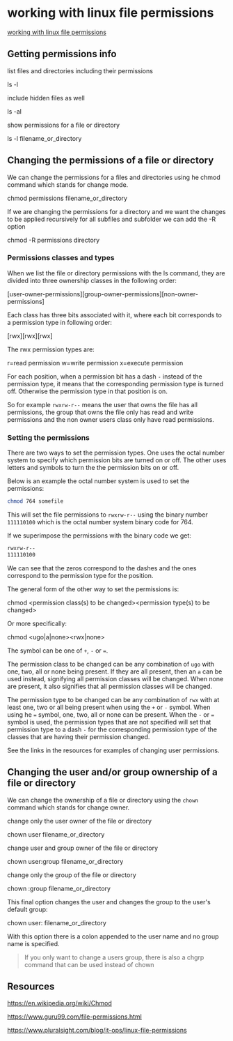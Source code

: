 # working with linux file permissions

[working with linux file permissions](https://aregsar.com/blog/2020/working-with-linux-file-permissions)

## Getting permissions info

list files and directories including their permissions

ls -l

include hidden files as well

ls -al

show permissions for a file or directory

ls -l filename_or_directory

## Changing the permissions of a file or directory

We can change the permissions for a files and directories using he chmod command which stands for change mode.

chmod permissions filename_or_directory

If we are changing the permissions for a directory and we want the changes to be applied recursively for all subfiles and subfolder we can add the -R option

chmod -R permissions directory

### Permissions classes and types

When we list the file or directory permissions with the ls command, they are divided into three ownership classes in the following order:

[user-owner-permissions][group-owner-permissions][non-owner-permissions]

Each class has three bits associated with it, where each bit corresponds to a permission type in following order:

[rwx][rwx][rwx]

The rwx permission types are:

r=read permission
w=write permission
x=execute permission

For each position, when a permission bit has a dash `-` instead of the permission type, it means that the corresponding permission type is turned off. Otherwise the permission type in that position is on.

So for example `rwxrw-r--` means the user that owns the file has all permissions, the group that owns the file only has read and write permissions and the non owner users class only have read permissions.

### Setting the permissions

There are two ways to set the permission types. One uses the octal number system to specify which permission bits are turned on or off. The other uses letters and symbols to turn the the permission bits on or off.

Below is an example the octal number system is used to set the permissions:

```bash
chmod 764 somefile
```

This will set the file permissions to `rwxrw-r--` using the binary number `111110100` which is the octal number system binary code for 764.

If we superimpose the permissions with the binary code we get:

```bash
rwxrw-r--
111110100
```

We can see that the zeros correspond to the dashes and the ones correspond to the permission type for the position.

The general form of the other way to set the permissions is:

chmod <permission class(s) to be changed><symbol><permission type(s) to be changed>

Or more specifically:

chmod <ugo|a|none><symbol><rwx|none>

The symbol can be one of `+`, `-` or `=`.

The permission class to be changed can be any combination of `ugo` with one, two, all or none being present. If they are all present, then an `a` can be used instead, signifying all permission classes will be changed. When none are present, it also signifies that all permission classes will be changed.

The permission type to be changed can be any combination of `rwx` with at least one, two or all being present when using the `+` or `-` symbol. When using he `=` symbol, one, two, all or none can be present. When the `-` or `=` symbol is used, the permission types that are not specified will set that permission type to a dash `-` for the corresponding permission type of the classes that are having their permission changed.

See the links in the resources for examples of changing user permissions.

## Changing the user and/or group ownership of a file or directory

We can change the ownership of a file or directory using the `chown` command which stands for change owner.

change only the user owner of the file or directory

chown user filename_or_directory

change user and group owner of the file or directory

chown user:group filename_or_directory

change only the group of the file or directory

chown :group filename_or_directory

This final option changes the user and changes the group to the user's default group:

chown user: filename_or_directory

With this option there is a colon appended to the user name and no group name is specified.

> If you only want to change a users group, there is also a chgrp command that can be used instead of chown

## Resources

https://en.wikipedia.org/wiki/Chmod

https://www.guru99.com/file-permissions.html

https://www.pluralsight.com/blog/it-ops/linux-file-permissions
